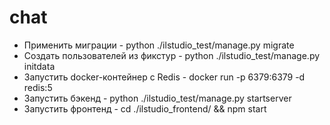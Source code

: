 # chat

 - Применить миграции -  python ./ilstudio_test/manage.py migrate
 - Создать пользователей из фикстур - python ./ilstudio_test/manage.py initdata
 - Запустить docker-контейнер с Redis - docker run -p 6379:6379 -d redis:5
 - Запустить бэкенд - python ./ilstudio_test/manage.py startserver
 - Запустить фронтенд - cd ./ilstudio_frontend/ && npm start
